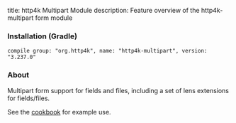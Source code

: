 title: http4k Multipart Module
description: Feature overview of the http4k-multipart form module

### Installation (Gradle)
```compile group: "org.http4k", name: "http4k-multipart", version: "3.237.0"```

### About

Multipart form support for fields and files, including a set of lens extensions for fields/files.

See the [cookbook](/cookbook/multipart_forms/) for example use.
